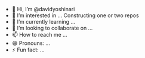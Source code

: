 - 👋 Hi, I’m @davidyoshinari
- 👀 I’m interested in ... Constructing one or two repos 
- 🌱 I’m currently learning ...
- 💞️ I’m looking to collaborate on ...
- 📫 How to reach me ...
- 😄 Pronouns: ...
- ⚡ Fun fact: ...

<!---
davidyoshinari/davidyoshinari is a ✨ special ✨ repository because its `README.md` (this file) appears on your GitHub profile.
You can click the Preview link to take a look at your changes.
--->
